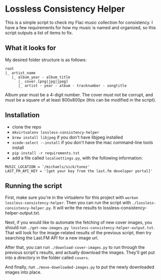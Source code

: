 # Lossless Consistency Helper

This is a simple script to check my Flac music collection for consistency. I
have a few requirements for how my music is named and organized, so this script
outputs a list of items to fix.


## What it looks for

My desired folder structure is as follows:

```
root
|_ artist_name
   |_ album_year - album_title
      |_ cover.[png|jpg|jpeg]
      |_ artist - year - album - tracknumber - songtitle
```

Album year must be a 4-digit number. The cover must not be corrupt, and must be
a square of at least 800x800px (this can be modified in the script).


## Installation

* clone the repo
* `mkvirtualenv lossless-consistency-helper`
* `brew install libjpeg` if you don't have libjpeg installed
* `xcode-select --install` if you don't have the mac command-line tools install
* `pip install -r requirements.txt`
* add a file called `localsettings.py`, with the following information:

```
MUSIC_LOCATION = '/michaels/sick/tunez'
LAST_FM_API_KEY = '[get your key from the last.fm developer portal]'
```


## Running the script

First, make sure you're in the virtualenv for this project with
`workon lossless-consistency-helper`. Then you can run the script with
`./lossless-consistency-helper.py`. It will write the results to
lossless-consistency-helper-output.txt.

Next, if you would like to automate the fetching of new cover images, you should
run `./get-new-images.py lossless-consistency-helper-output.txt`. That will look
for the image-related results of the previous script, then try searching the
Last.FM API for a new image url.

After that, you can run `./download-cover-images.py` to run through the previous
script's results, and actually download the images. They'll get put into a
directory in the folder called `covers`.

And finally, run `./move-downloaded-images.py` to put the newly downloaded
images into place.
